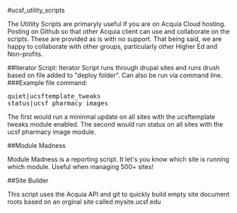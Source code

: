 #ucsf_utility_scripts

The Utitlity Scripts are primaryly useful if you are on Acquia Cloud hosting. Posting on Github so that other Acquia client can use and collaborate on the scripts. These are provided as is with no support. That being said, we are happy to collaborate with other groups, particularly other Higher Ed and Non-profits.

##Iterator Script:
Iterator Script runs through drupal sites and runs drush based on file added to "deploy folder". Can also be run via command line.
###Example file command:
<pre>
quiet|ucsftemplate_tweaks
status|ucsf_pharmacy_images
</pre>

The first would run a mininmal update on all sites with the ucsftemplate tweaks module enabled.
The second would run status on all sites with the ucsf pharmacy image module.


##Module Madness

Module Madness is a reporting script. It let's you know which site is running which module. Useful when managing 500+ sites!


##Site Builder

This script uses the Acquia API and git to quickly build empty site document roots based on an orginal site called mysite.ucsf.edu

